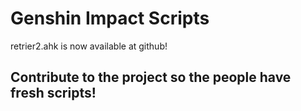 # Genshin Impact Scripts

retrier2.ahk is now available at github!

## Contribute to the project so the people have fresh scripts!
